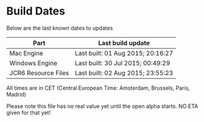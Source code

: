 # Build Dates

Below are the last known dates to updates

Part | Last build update
-----|-----
Mac Engine | Last built: 01 Aug 2015; 20:16:27
Windows Engine | Last built: 30 Jul 2015; 00:49:29
JCR6 Resource Files | Last built: 02 Aug 2015; 23:55:23
All times are in CET (Central European Time: Amsterdam, Brussels, Paris, Madrid)


Please note this file has no real value yet until the open alpha starts. NO ETA given for that yet!
